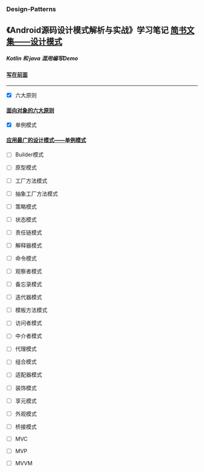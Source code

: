 ### Design-Patterns

《Android源码设计模式解析与实战》学习笔记
[简书文集——设计模式](https://www.jianshu.com/nb/24193180)
----------
##### Kotlin 和 java 混用编写Demo
#### [写在前面](https://www.jianshu.com/p/24e4d7132b96)
----------
- [x] 六大原则 
#### [面向对象的六大原则](https://www.jianshu.com/p/c6a34983914d)

- [x] 单例模式
#### [应用最广的设计模式——单例模式](https://www.jianshu.com/p/ddecf317a8e9)
                
- [ ] Builder模式
                
- [ ] 原型模式

- [ ] 工厂方法模式

- [ ] 抽象工厂方法模式

- [ ] 策略模式

- [ ] 状态模式

- [ ] 责任链模式

- [ ] 解释器模式

- [ ] 命令模式

- [ ] 观察者模式

- [ ] 备忘录模式

- [ ] 迭代器模式

- [ ] 模板方法模式

- [ ] 访问者模式

- [ ] 中介者模式

- [ ] 代理模式

- [ ] 组合模式

- [ ] 适配器模式

- [ ] 装饰模式

- [ ] 享元模式

- [ ] 外观模式

- [ ] 桥接模式

- [ ] MVC

- [ ] MVP

- [ ] MVVM
